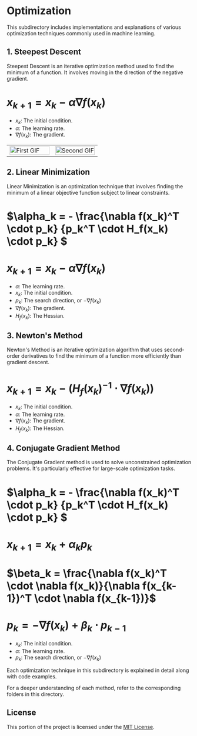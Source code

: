 # Optimization

This subdirectory includes implementations and explanations of various optimization techniques commonly used in machine learning.

## 1. Steepest Descent

Steepest Descent is an iterative optimization method used to find the minimum of a function. It involves moving in the direction of the negative gradient.

# $x_{k+1} = x_k - \alpha \nabla f(x_k)$

* $x_k$: The initial condition.
* $\alpha$: The learning rate.
* $\nabla f(x_k)$: The gradient.

<table>
  <tr>
    <td style="width: 50%;">
      <img src="https://github.com/Twallett/Machine-Learning/blob/main/Optimization/1_Steepest_descent/Steepest_descent_contour.gif" alt="First GIF" width="100%">
    </td>
    <td style="width: 50%;">
      <img src="https://github.com/Twallett/Machine-Learning/blob/main/Optimization/1_Steepest_descent/Steepest_descent_surface.gif" alt="Second GIF" width="100%">
    </td>
  </tr>
</table>

## 2. Linear Minimization

Linear Minimization is an optimization technique that involves finding the minimum of a linear objective function subject to linear constraints.

# $\alpha_k = - \frac{\nabla f(x_k)^T \cdot p_k} {p_k^T \cdot  H_f(x_k) \cdot p_k} $

# $x_{k+1} = x_k - \alpha \nabla f(x_k)$

* $\alpha$: The learning rate.
* $x_k$: The initial condition.
* $p_k$: The search direction, or $-\nabla f(x_k)$
* $\nabla f(x_k)$: The gradient.
* $H_f(x_k)$: The Hessian.

## 3. Newton's Method

Newton's Method is an iterative optimization algorithm that uses second-order derivatives to find the minimum of a function more efficiently than gradient descent.

# $x_{k+1} = x_k - (H_f(x_k)^{-1} \cdot \nabla f(x_k))$

* $x_k$: The initial condition.
* $\alpha$: The learning rate.
* $\nabla f(x_k)$: The gradient.
* $H_f(x_k)$: The Hessian.

## 4. Conjugate Gradient Method

The Conjugate Gradient method is used to solve unconstrained optimization problems. It's particularly effective for large-scale optimization tasks.

# $\alpha_k = - \frac{\nabla f(x_k)^T \cdot p_k} {p_k^T \cdot  H_f(x_k) \cdot p_k} $

# $x_{k+1} = x_k + \alpha_k p_k$

# $\beta_k = \frac{\nabla f(x_k)^T \cdot \nabla f(x_k)}{\nabla f(x_{k-1})^T \cdot \nabla f(x_{k-1})}$

# $p_k = -\nabla f(x_k) + \beta_k \cdot p_{k-1}$

* $x_k$: The initial condition.
* $\alpha$: The learning rate.
* $p_k$: The search direction, or $-\nabla f(x_k)$

Each optimization technique in this subdirectory is explained in detail along with code examples.

For a deeper understanding of each method, refer to the corresponding folders in this directory.

## License

This portion of the project is licensed under the [MIT License](../LICENSE).
